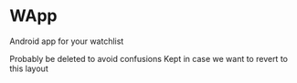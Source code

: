 # WApp
Android app for your watchlist

Probably be deleted to avoid confusions
Kept in case we want to revert to this layout
